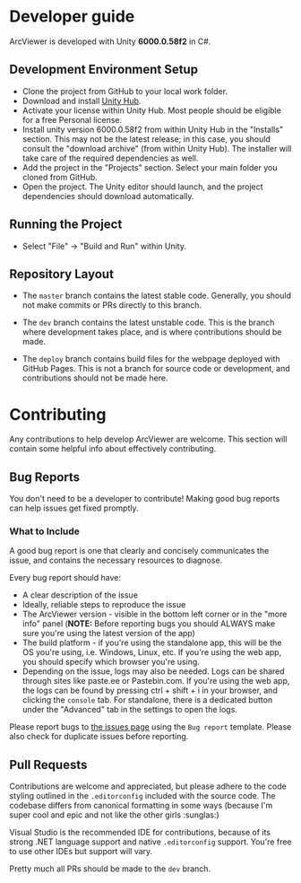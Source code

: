 # Developer guide

ArcViewer is developed with Unity **6000.0.58f2** in C#.

## Development Environment Setup
* Clone the project from GitHub to your local work folder.
* Download and install [Unity Hub](https://unity3d.com/get-unity/download).
* Activate your license within Unity Hub. Most people should be eligible for a free Personal license.
* Install unity version 6000.0.58f2 from within Unity Hub in the "Installs" section. This may not be the latest release; in this case, you should consult the "download archive" (from within Unity Hub). The installer will take care of the required dependencies as well.
* Add the project in the "Projects" section. Select your main folder you cloned from GitHub.
* Open the project. The Unity editor should launch, and the project dependencies should download automatically.

## Running the Project
- Select "File" -> "Build and Run" within Unity.

## Repository Layout
- The `master` branch contains the latest stable code. Generally, you should not make commits or PRs directly to this branch.

- The `dev` branch contains the latest unstable code. This is the branch where development takes place, and is where contributions should be made.

- The `deploy` branch contains build files for the webpage deployed with GitHub Pages. This is not a branch for source code or development, and contributions should not be made here.

# Contributing

Any contributions to help develop ArcViewer are welcome. This section will contain some helpful info about effectively contributing.

## Bug Reports

You don't need to be a developer to contribute! Making good bug reports can help issues get fixed promptly.

### What to Include

A good bug report is one that clearly and concisely communicates the issue, and contains the necessary resources to diagnose.

Every bug report should have:
* A clear description of the issue
* Ideally, reliable steps to reproduce the issue
* The ArcViewer version - visible in the bottom left corner or in the "more info" panel (**NOTE:** Before reporting bugs you should ALWAYS make sure you're using the latest version of the app)
* The build platform - if you're using the standalone app, this will be the OS you're using, i.e. Windows, Linux, etc. If you're using the web app, you should specify which browser you're using.
* Depending on the issue, logs may also be needed. Logs can be shared through sites like paste.ee or Pastebin.com. If you're using the web app, the logs can be found by pressing ctrl + shift + i in your browser, and clicking the `console` tab. For standalone, there is a dedicated button under the "Advanced" tab in the settings to open the logs.

Please report bugs to [the issues page](https://github.com/AllPoland/ArcViewer/issues) using the `Bug report` template. Please also check for duplicate issues before reporting.

## Pull Requests

Contributions are welcome and appreciated, but please adhere to the code styling outlined in the `.editorconfig` included with the source code. The codebase differs from canonical formatting in some ways (because I'm super cool and epic and not like the other girls :sunglas:)

Visual Studio is the recommended IDE for contributions, because of its strong .NET language support and native `.editorconfig` support. You're free to use other IDEs but support will vary.

Pretty much all PRs should be made to the `dev` branch.
